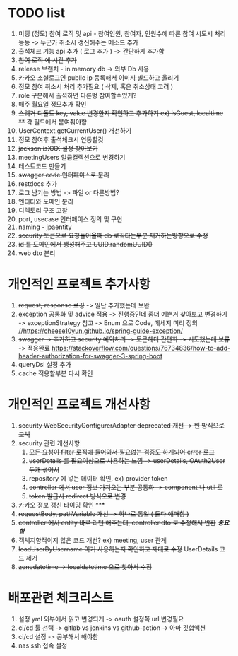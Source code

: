 # TODO list

1. 미팅 (정모) 참여 로직 및 api - 참여인원, 참여자, 인원수에 따른 참여 시도시 처리 등등 -> 누군가 취소시 갱신해주는 메소드 추가
2. 출석체크 기능 api 추가 ( 로그 추가 ) -> 간단하게 추가함
3. ~~참여 로직 에 시간 추가~~
4. release 브랜치 - in memory db -> 외부 Db 사용
5. ~~카카오 소셜로그인 public ip 등록해서 이미지 빌드하고 올리기~~
6. 정모 참여 취소시 처리 추가필요 ( 삭제, 혹은 취소상태 고려 )
7. role 구분해서 출석하면 다른벙 참여할수있게?
8. 매주 월요일 정모추가 확인
9. ~~스웨거 디폴트 key, value 변경한지 확인하고 추가하기 ex) isGuest, localtime **~~ 각 필드에서 붙여줘야함
10. ~~UserContext.getCurrentUser() 개선하기~~
11. 정모 참여후 출석체크시 연동할것
12. ~~jackson isXXX 설정 찾아보기~~
13. meetingUsers 일급컬렉션으로 변경하기
14. 테스트코드 만들기
15. ~~swagger code 인터페이스로 분리~~
16. restdocs 추가
17. 로그 남기는 방법 -> 파일 or 다른방법?
18. 엔티티와 도메인 분리
19. 디렉토리 구조 고찰
20. port, usecase 인터페이스 정의 및 구현
21. naming - jpaentity
22. ~~security 토큰으로 요청들어올때 db 로직타는부분 제거하는방향으로 수정~~
23. ~~id 를 도메인에서 생성해주고 UUID.randomUUID()~~
24. web dto 분리

# 개인적인 프로젝트 추가사항

1. ~~request, response 로깅~~ -> 일단 추가했는데 보완
2. exception 공통화 및 advice 적용 -> 진행중인데 좀더 예쁜거 찾아보고 변경하기 -> exceptionStrategy 참고 -> Enum 으로 Code, 메세지 미리
   정의 //https://cheese10yun.github.io/spring-guide-exception/
3. ~~swagger -> 추가하고 security 예외처리 -> 토큰헤더 간편화 -> 시도했는데 보류~~ ->
   적용완료 https://stackoverflow.com/questions/76734836/how-to-add-header-authorization-for-swagger-3-spring-boot
4. queryDsl 설정 추가
5. cache 적용할부분 다시 확인

# 개인적인 프로젝트 개선사항

1. ~~security WebSecurityConfigurerAdapter deprecated 개선 -> 빈 방식으로 교체~~
2. security 관련 개선사항
    1) ~~모든 요청이 filter 로직에 들어와서 필요없는 검증도 하게되어 error 로그~~
    2) ~~userDetails 를 필요이상으로 사용하는 느낌 -> userDetails, OAuth2User 두개 섞어서~~
    3) repository 에 넣는 데이터 확인, ex) provider token
    4) ~~controller 에서 user 정보 가져오는 부분 공통화 -> component 나 util 로~~
    5) ~~token 발급시 redirect 방식으로 변경~~
3. 카카오 정보 갱신 타이밍 확인 ***
4. ~~requestBody, pathVariable 개선 -> 하나로 통일 ( 둘다 애매함 )~~
5. ~~controller 에서 entity 바로 리턴 해주는데, controller dto 로 수정해서 반환~~ ***중요함***
6. 객체지향적이지 않은 코드 개선? ex) meeting, user 관계
7. ~~loadUserByUsername 이거 사용하는지 확인하고 제대로 수정~~ UserDetails 코드 제거
8. ~~zonedatetime -> localdatetime 으로 찾아서 수정~~

# 배포관련 체크리스트

1. 설정 yml 외부에서 읽고 변경되게 -> oauth 설정쪽 url 변경필요
2. ci/cd 툴 선택 -> gitlab vs jenkins vs github-action -> 아마 깃헙액션
3. ci/cd 설정 -> 공부해서 해야함
4. nas ssh 접속 설정
